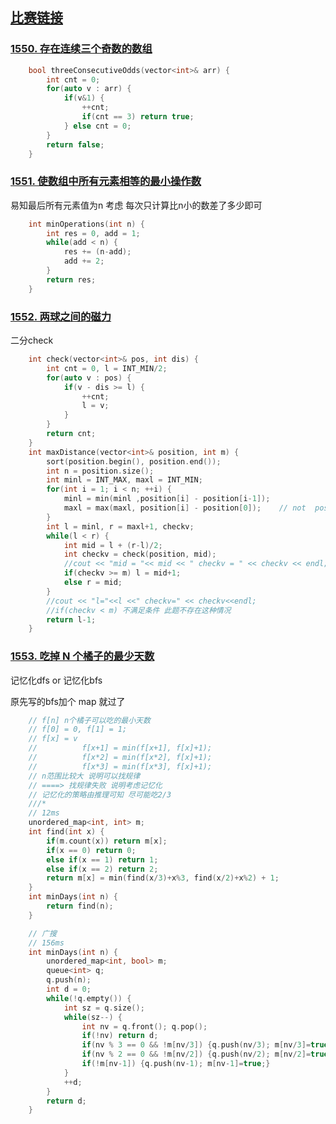 ## [比赛链接](https://leetcode.cn/contest/weekly-contest-202/)


### [1550. 存在连续三个奇数的数组](https://leetcode.cn/problems/three-consecutive-odds/)



```c++
    bool threeConsecutiveOdds(vector<int>& arr) {
        int cnt = 0;
        for(auto v : arr) {
            if(v&1) {
                ++cnt;
                if(cnt == 3) return true;
            } else cnt = 0;
        }
        return false;
    }
```


### [1551. 使数组中所有元素相等的最小操作数](https://leetcode.cn/problems/minimum-operations-to-make-array-equal/)

易知最后所有元素值为n 考虑 每次只计算比n小的数差了多少即可

```c++
    int minOperations(int n) {
        int res = 0, add = 1;
        while(add < n) {
            res += (n-add);
            add += 2;
        }
        return res;
    }
```

### [1552. 两球之间的磁力](https://leetcode.cn/problems/magnetic-force-between-two-balls/)

二分check

```c++
    int check(vector<int>& pos, int dis) {
        int cnt = 0, l = INT_MIN/2;
        for(auto v : pos) {
            if(v - dis >= l) {
                ++cnt;
                l = v;
            }
        }
        return cnt;
    }
    int maxDistance(vector<int>& position, int m) {
        sort(position.begin(), position.end());
        int n = position.size();
        int minl = INT_MAX, maxl = INT_MIN;
        for(int i = 1; i < n; ++i) {
            minl = min(minl ,position[i] - position[i-1]);
            maxl = max(maxl, position[i] - position[0]);    // not  pos[i]-pos[i-1]
        }
        int l = minl, r = maxl+1, checkv;
        while(l < r) {
            int mid = l + (r-l)/2;
            int checkv = check(position, mid);
            //cout << "mid = "<< mid << " checkv = " << checkv << endl;
            if(checkv >= m) l = mid+1;
            else r = mid;
        }
        //cout << "l="<<l <<" checkv=" << checkv<<endl;
        //if(checkv < m) 不满足条件 此题不存在这种情况
        return l-1;
    }
```

### [1553. 吃掉 N 个橘子的最少天数](https://leetcode.cn/problems/minimum-number-of-days-to-eat-n-oranges/)

记忆化dfs or 记忆化bfs

原先写的bfs加个 map 就过了

```c++
    // f[n] n个橘子可以吃的最小天数
    // f[0] = 0, f[1] = 1;
    // f[x] = v
    //          f[x+1] = min(f[x+1], f[x]+1);
    //          f[x*2] = min(f[x*2], f[x]+1);
    //          f[x*3] = min(f[x*3], f[x]+1);
    // n范围比较大 说明可以找规律
    // ====> 找规律失败 说明考虑记忆化
    // 记忆化的策略由推理可知 尽可能吃2/3
    ///*
    // 12ms
    unordered_map<int, int> m;
    int find(int x) {
        if(m.count(x)) return m[x];
        if(x == 0) return 0;
        else if(x == 1) return 1;
        else if(x == 2) return 2;
        return m[x] = min(find(x/3)+x%3, find(x/2)+x%2) + 1;
    }
    int minDays(int n) {
        return find(n);
    }
```


```c++
    // 广搜
    // 156ms
    int minDays(int n) {
        unordered_map<int, bool> m;
        queue<int> q;
        q.push(n);
        int d = 0;
        while(!q.empty()) {
            int sz = q.size();
            while(sz--) {
                int nv = q.front(); q.pop();
                if(!nv) return d;
                if(nv % 3 == 0 && !m[nv/3]) {q.push(nv/3); m[nv/3]=true;}
                if(nv % 2 == 0 && !m[nv/2]) {q.push(nv/2); m[nv/2]=true;}
                if(!m[nv-1]) {q.push(nv-1); m[nv-1]=true;}
            }
            ++d;
        }
        return d;
    }
```
